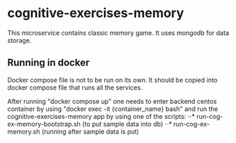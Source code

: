# cognitive-exercises-memory

This microservice contains classic memory game. It uses mongodb for data storage.

## Running in docker 

Docker compose file is not to be run on its own. It should be copied into docker compose file that runs all the services. 

After running "docker compose up" one needs to enter backend centos container by using
"docker exec -it {container_name} bash" and run the cognitive-exercises-memory app by using one of the scripts:
⋅⋅* run-cog-ex-memory-bootstrap.sh (to put sample data into db)
⋅⋅* run-cog-ex-memory.sh (running after sample data is put)
